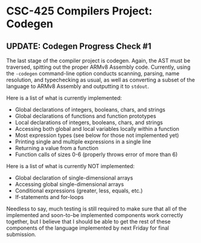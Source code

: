 # CSC-425 Compilers Project: Codegen

## UPDATE: Codegen Progress Check #1
The last stage of the compiler project is codegen. Again, the AST must be traversed, spitting out the proper ARMv8 Assembly code. Currently, using the `-codegen` command-line option conducts scanning, parsing, name resolution, and typechecking as usual, as well as converting a subset of the language to ARMv8 Assembly and outputting it to `stdout`. 

Here is a list of what is currently implemented:
  - Global declarations of integers, booleans, chars, and strings
  - Global declarations of functions and function prototypes
  - Local declarations of integers, booleans, chars, and strings
  - Accessing both global and local variables locally within a function
  - Most expression types (see below for those not implemented yet)
  - Printing single and multiple expressions in a single line
  - Returning a value from a function
  - Function calls of sizes 0-6 (properly throws error of more than 6)

Here is a list of what is currently NOT implemented:
  - Global declaration of single-dimensional arrays
  - Accessing global single-dimensional arrays
  - Conditional expressions (greater, less, equals, etc.)
  - If-statements and for-loops

Needless to say, much testing is still required to make sure that all of the implemented and soon-to-be implemented components work correctly together, but I believe that I should be able to get the rest of these components of the language implemented by next Friday for final submission.
